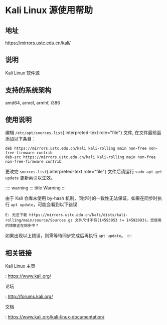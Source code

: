 # Kali Linux 源使用帮助

## 地址

<https://mirrors.ustc.edu.cn/kali/>

## 说明

Kali Linux 软件源

## 支持的系统架构

amd64, armel, armhf, i386

## 使用说明

编辑 `/etc/apt/sources.list`{.interpreted-text role="file"} 文件,
在文件最前面添加以下条目：

    deb https://mirrors.ustc.edu.cn/kali kali-rolling main non-free non-free-firmware contrib
    deb-src https://mirrors.ustc.edu.cn/kali kali-rolling main non-free non-free-firmware contrib

更改完 `sources.list`{.interpreted-text role="file"} 文件后请运行
`sudo apt-get update` 更新索引以生效。

:::: warning
::: title
Warning
:::

由于 Kali 仓库未使用 by-hash
机制，同步时的一致性无法保证。如果在同步时执行
`apt update`，可能会看到以下错误

    E: 无法下载 https://mirrors.ustc.edu.cn/kali/dists/kali-rolling/main/source/Sources.gz 文件尺寸不符(14593053 != 14592993)。您使用的镜像正在同步中？

如果出现以上错误，则需等待同步完成后再执行 `apt update`。
::::

## 相关链接

Kali Linux 主页

:   <https://www.kali.org/>

论坛

:   <http://forums.kali.org/>

文档

:   <https://www.kali.org/kali-linux-documentation/>
